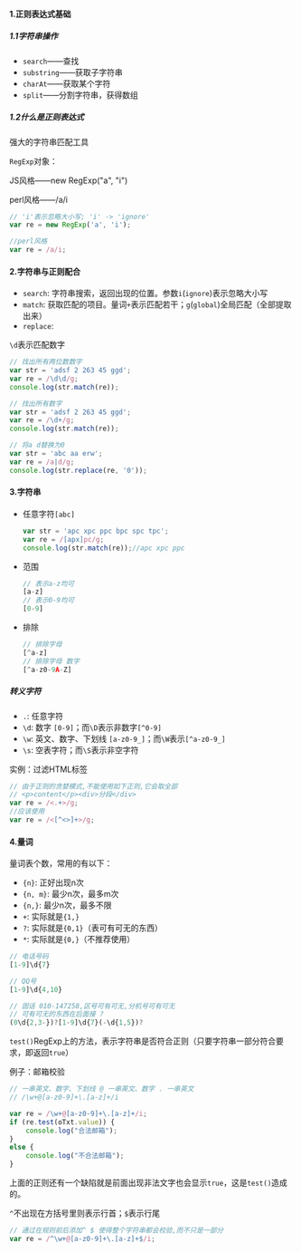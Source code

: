 #### 1.正则表达式基础

##### 1.1字符串操作

- `search`——查找
- `substring`——获取子字符串
- `charAt`——获取某个字符
- `split`——分割字符串，获得数组

##### 1.2什么是正则表达式

强大的字符串匹配工具

`RegExp`对象：

JS风格——new RegExp("a", "i")

perl风格——/a/i

```js
// 'i'表示忽略大小写; 'i' -> 'ignore'
var re = new RegExp('a', 'i');

//perl风格
var re = /a/i;
```

#### 2.字符串与正则配合

- `search`: 字符串搜索，返回出现的位置。参数`i`(`ignore`)表示忽略大小写
- `match`: 获取匹配的项目。量词`+`表示匹配若干；`g`(`global`)全局匹配（全部提取出来）
- `replace`: 

`\d`表示匹配数字

```js
// 找出所有两位数数字
var str = 'adsf 2 263 45 ggd';
var re = /\d\d/g;
console.log(str.match(re));

// 找出所有数字
var str = 'adsf 2 263 45 ggd';
var re = /\d+/g;
console.log(str.match(re));

// 将a d替换为0
var str = 'abc aa erw';
var re = /a|d/g;
console.log(str.replace(re, '0'));
```

####  3.字符串

- 任意字符`[abc]`

  ```js
  var str = 'apc xpc ppc bpc spc tpc';
  var re = /[apx]pc/g;
  console.log(str.match(re));//apc xpc ppc
  ```

- 范围

  ```js
  // 表示a-z均可
  [a-z]
  // 表示0-9均可
  [0-9]
  ```

- 排除

  ```js
  // 排除字母
  [^a-z]
  // 排除字母 数字
  [^a-z0-9A-Z]
  ```

##### 转义字符

- `.`: 任意字符
- `\d`: 数字 `[0-9]`；而`\D`表示非数字`[^0-9]`
- `\w`: 英文、数字、下划线 `[a-z0-9_]`；而`\W`表示`[^a-z0-9_]`
-  `\s`: 空表字符；而`\S`表示非空字符

实例：过滤HTML标签

```js
// 由于正则的贪婪模式,不能使用如下正则,它会取全部
// <p>content</p><div>分段</div>
var re = /<.+>/g;
//应该使用
var re = /<[^<>]+>/g;
```

#### 4.量词

量词表个数，常用的有以下：

- `{n}`: 正好出现n次
- `{n, m}`: 最少n次，最多m次
- `{n,}`: 最少n次，最多不限
- `+`: 实际就是`{1,}`
- `?`: 实际就是`{0,1}`（表可有可无的东西）
- `*`: 实际就是`{0,}`（不推荐使用）

```js
// 电话号码
[1-9]\d{7}

// QQ号
[1-9]\d{4,10}

// 固话 010-147258,区号可有可无,分机号可有可无
// 可有可无的东西在后面接 ?
(0\d{2,3-})?[1-9]\d{7}(-\d{1,5})?
```

`test()`RegExp上的方法，表示字符串是否符合正则（只要字符串一部分符合要求，即返回`true`）

例子：邮箱校验

```js
// 一串英文、数字、下划线 @ 一串英文、数字 . 一串英文
// /\w+@[a-z0-9]+\.[a-z]+/i

var re = /\w+@[a-z0-9]+\.[a-z]+/i;
if (re.test(oTxt.value)) {
    console.log("合法邮箱");
}
else {
    console.log("不合法邮箱");
}
```

上面的正则还有一个缺陷就是前面出现非法文字也会显示`true`，这是`test()`造成的。

`^`不出现在方括号里则表示行首；`$`表示行尾

```js
// 通过在规则前后添加^ $ 使得整个字符串都会校验,而不只是一部分
var re = /^\w+@[a-z0-9]+\.[a-z]+$/i;
```

